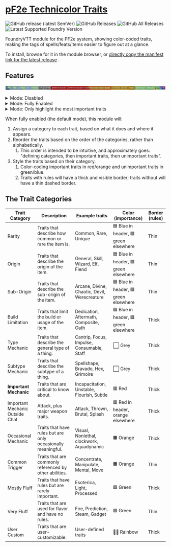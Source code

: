 # [pF2e Technicolor Traits](https://foundryvtt.com/packages/pf2e-technicolor-traits/)

![GitHub release (latest SemVer)](https://img.shields.io/github/v/release/shemetz/pf2e-technicolor-traits?style=for-the-badge)
![GitHub Releases](https://img.shields.io/github/downloads/shemetz/pf2e-technicolor-traits/latest/total?style=for-the-badge)
![GitHub All Releases](https://img.shields.io/github/downloads/shemetz/pf2e-technicolor-traits/total?style=for-the-badge&label=Downloads+total)
![Latest Supported Foundry Version](https://img.shields.io/endpoint?url=https://foundryshields.com/version?url=https://github.com/shemetz/pf2e-technicolor-traits/raw/master/module.json)

FoundryVTT module for the PF2e system, showing color-coded traits, making the tags of spells/feats/items easier to
figure out at a glance.

To install, browse for it in the module browser,
or [directly copy the manifest link for the latest release](https://github.com/shemetz/pf2e-technicolor-traits/releases/latest/download/module.json)
.

## Features

![Line of sample traits](metadata/line-of-sample-traits.png)
<details>

<summary>Mode: Disabled</summary>
![screenshot](metadata/side-by-side-0.png)
</details>

<details>
<summary>Mode: Fully Enabled</summary>
![screenshot](metadata/side-by-side-1.png)
</details>

<details>
<summary>Mode: Only highlight the most important traits</summary>
![screenshot](metadata/side-by-side-2.png)
</details>

When fully enabled (the default mode), this module will:

1. Assign a category to each trait, based on what it does and where it appears.
2. Reorder the traits based on the order of the categories, rather than alphabetically.
    1. This order is intended to be intuitive, and approximately goes:  "defining categories, then important traits,
       then unimportant traits".
3. Style the traits based on their category.
    1. Color-coding important traits in red/orange and unimportant traits in green/blue.
    2. Traits with rules will have a thick and visible border; traits without will have a thin dashed border.

## The Trait Categories

| Trait Category                  | Description                                                  | Example traits                               | Color (importance)                    | Border (rules) |
|---------------------------------|--------------------------------------------------------------|----------------------------------------------|---------------------------------------|----------------|
| Rarity                          | Traits that describe how common or rare the item is.         | Common, Rare, Unique                         | 🟦 Blue in header, 🟩 green elsewhere | Thin           |
| Origin                          | Traits that describe the origin of the item.                 | General, Skill, Wizard, Elf, Fiend           | 🟦 Blue in header, 🟩 green elsewhere | Thin           |
| Sub-Origin                      | Traits that describe the sub-origin of the item.             | Arcane, Divine, Chaotic, Devil, Werecreature | 🟦 Blue in header, 🟩 green elsewhere | Thin           |
| Build Limitation                | Traits that limit the build or usage of the item.            | Dedication, Aftermath, Composite, Oath       | 🟦 Blue in header, 🟩 green elsewhere | Thick          |
| Type Mechanic                   | Traits that describe the general type of a thing.            | Cantrip, Focus, Impulse, Consumable, Staff   | ⬜ Grey                                | Thick          |
| Subtype Mechanic                | Traits that describe the subtype of a thing.                 | Spellshape, Bravado, Hex, Grimoire           | ⬜ Grey                                | Thick          |
| **Important Mechanic**          | Traits that are critical to know about.                      | Incapacitation, Unstable, Flourish, Subtle   | 🟥 Red                                | Thick          |
| Important Mechanic Outside Chat | Attack, plus major weapon traits.                            | Attack, Thrown, Brutal, Splash               | 🟥 Red in header, orange elsewhere    | Thick          |
| Occasional Mechanic             | Traits that have rules but are only occasionally meaningful. | Visual, Nonlethal, clockwork, Aquadynamic    | 🟧 Orange                             | Thick          |
| Common Trigger                  | Traits that are commonly referenced by other abilities.      | Concentrate, Manipulate, Mental, Move        | 🟧 Orange                             | Thin           |
| Mostly Fluff                    | Traits that have rules but are rarely important.             | Esoterica, Light, Processed                  | 🟩 Green                              | Thick          |
| Very Fluff                      | Traits that are used for flavor and have no rules.           | Fire, Prediction, Steam, Gadget              | 🟩 Green                              | Thin           |
| User Custom                     | Traits that are user-customizable.                           | User-defined traits                          | 🏳️‍🌈 Rainbow                        | Thick          |
